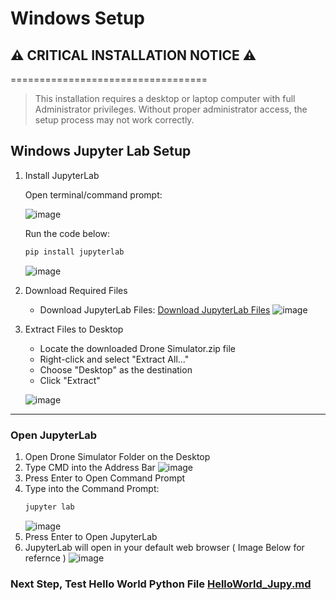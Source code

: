 # Windows Setup

## ⚠️ **CRITICAL INSTALLATION NOTICE** ⚠️
==================================
> This installation requires a desktop or laptop computer with full Administrator privileges. Without proper administrator access, the setup process may not work correctly.

## Windows Jupyter Lab Setup

1. Install JupyterLab

   Open terminal/command prompt:


   ![image](https://github.com/user-attachments/assets/8c573a20-fa64-41d8-bcbe-d7c848c9332f)
   
   Run the code below:
   ```bash
   pip install jupyterlab
   ```
   
   ![image](https://github.com/user-attachments/assets/9479a111-2aa9-4954-9a74-f0821a2c59e4)


2. Download Required Files
   - Download JupyterLab Files: [Download JupyterLab Files](https://github.com/10botics/codrone-simulator/blob/main/Drone%20Simulator.zip)
   ![image](https://github.com/user-attachments/assets/d7daf959-4b1a-4ae2-acfe-26e78641a49b)

3. Extract Files to Desktop
   - Locate the downloaded Drone Simulator.zip file
   - Right-click and select "Extract All..."
   - Choose "Desktop" as the destination
   - Click "Extract"
   
   ![image](https://github.com/user-attachments/assets/4b0905b0-901a-4248-81e7-402ccae49066)
---
### Open JupyterLab
1. Open Drone Simulator Folder on the Desktop
2. Type CMD into the Address Bar
   ![image](https://github.com/user-attachments/assets/2fe6ddbe-7104-402b-a691-0ab9253e5d16)
3. Press Enter to Open Command Prompt
4. Type into the Command Prompt:
   ```bash
   jupyter lab
   ```
   ![image](https://github.com/user-attachments/assets/499c6661-c4eb-411f-8406-16fdcd1e580b)
5. Press Enter to Open JupyterLab
6. JupyterLab will open in your default web browser ( Image Below for refernce )
   ![image](https://github.com/user-attachments/assets/4fd82f05-199c-4012-8fc2-6df15a7990fe)

   


### Next Step, Test Hello World Python File [HelloWorld_Jupy.md](./HelloWorld_Jupy.md)